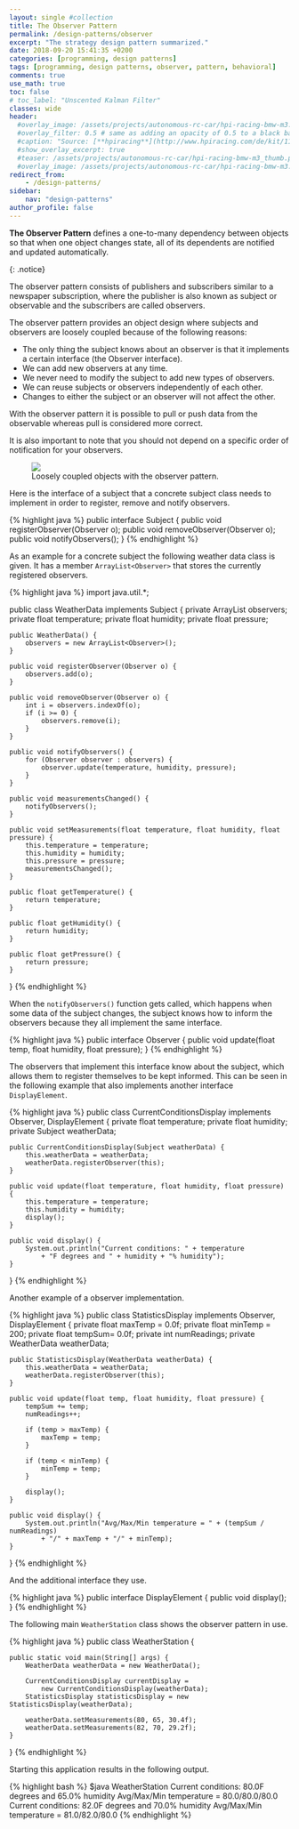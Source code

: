 ```yaml
---
layout: single #collection
title: The Observer Pattern
permalink: /design-patterns/observer
excerpt: "The strategy design pattern summarized."
date: 2018-09-20 15:41:35 +0200
categories: [programming, design patterns]
tags: [programming, design patterns, observer, pattern, behavioral]
comments: true
use_math: true
toc: false
# toc_label: "Unscented Kalman Filter"
classes: wide
header:
  #overlay_image: /assets/projects/autonomous-rc-car/hpi-racing-bmw-m3.png
  #overlay_filter: 0.5 # same as adding an opacity of 0.5 to a black background
  #caption: "Source: [**hpiracing**](http://www.hpiracing.com/de/kit/114343)"
  #show_overlay_excerpt: true
  #teaser: /assets/projects/autonomous-rc-car/hpi-racing-bmw-m3_thumb.png
  #overlay_image: /assets/projects/autonomous-rc-car/hpi-racing-bmw-m3.png
redirect_from:
    - /design-patterns/
sidebar:
    nav: "design-patterns"
author_profile: false
---
```


<p>
<b>The Observer Pattern</b> defines a one-to-many
dependency between objects so that when one
object changes state, all of its dependents are
notified and updated automatically.
</p>
{: .notice}

The observer pattern consists of publishers and subscribers similar to a newspaper subscription,
where the publisher is also known as subject or observable and the subscribers are called observers.

The observer pattern provides an object design where subjects and observers are
loosely coupled because of the following reasons:
- The only thing the subject knows about an observer is that it
implements a certain interface (the Observer interface).
- We can add new observers at any time.
- We never need to modify the subject to add new types of observers.
- We can reuse subjects or observers independently of each other.
- Changes to either the subject or an observer will not affect the other.

With the observer pattern it is possible to pull or push data from the
observable whereas pull is considered more correct.

It is also important to note that you should not depend on a specific order of
notification for your observers.

<figure>
    <a href="/assets/pages/design-patterns/observer-pattern.png"><img src="/assets/pages/design-patterns/observer-pattern.png"></a>
    <figcaption>Loosely coupled objects with the observer pattern.</figcaption>
</figure>

Here is the interface of a subject that a concrete subject class needs to implement in order to
register, remove and notify observers.

{% highlight java %}
public interface Subject {
	public void registerObserver(Observer o);
	public void removeObserver(Observer o);
	public void notifyObservers();
}
{% endhighlight %}

As an example for a concrete subject the following weather data class is given.
It has a member `ArrayList<Observer>` that stores the currently registered observers.

{% highlight java %}
import java.util.*;

public class WeatherData implements Subject {
	private ArrayList<Observer> observers;
	private float temperature;
	private float humidity;
	private float pressure;

	public WeatherData() {
		observers = new ArrayList<Observer>();
	}

	public void registerObserver(Observer o) {
		observers.add(o);
	}

	public void removeObserver(Observer o) {
		int i = observers.indexOf(o);
		if (i >= 0) {
			observers.remove(i);
		}
	}

	public void notifyObservers() {
		for (Observer observer : observers) {
			observer.update(temperature, humidity, pressure);
		}
	}

	public void measurementsChanged() {
		notifyObservers();
	}

	public void setMeasurements(float temperature, float humidity, float pressure) {
		this.temperature = temperature;
		this.humidity = humidity;
		this.pressure = pressure;
		measurementsChanged();
	}

	public float getTemperature() {
		return temperature;
	}

	public float getHumidity() {
		return humidity;
	}

	public float getPressure() {
		return pressure;
	}

}
{% endhighlight %}

When the `notifyObservers()` function gets called, which happens when some data of
the subject changes, the subject knows how to inform the observers because they all
implement the same interface.

{% highlight java %}
public interface Observer {
	public void update(float temp, float humidity, float pressure);
}
{% endhighlight %}


The observers that implement this interface know about the subject, which allows them
to register themselves to be kept informed. This can be seen in the following
example that also implements another interface `DisplayElement`.


{% highlight java %}
public class CurrentConditionsDisplay implements Observer, DisplayElement {
	private float temperature;
	private float humidity;
	private Subject weatherData;

	public CurrentConditionsDisplay(Subject weatherData) {
		this.weatherData = weatherData;
		weatherData.registerObserver(this);
	}

	public void update(float temperature, float humidity, float pressure) {
		this.temperature = temperature;
		this.humidity = humidity;
		display();
	}

	public void display() {
		System.out.println("Current conditions: " + temperature
			+ "F degrees and " + humidity + "% humidity");
	}
}
{% endhighlight %}

Another example of a observer implementation.

{% highlight java %}
public class StatisticsDisplay implements Observer, DisplayElement {
	private float maxTemp = 0.0f;
	private float minTemp = 200;
	private float tempSum= 0.0f;
	private int numReadings;
	private WeatherData weatherData;

	public StatisticsDisplay(WeatherData weatherData) {
		this.weatherData = weatherData;
		weatherData.registerObserver(this);
	}

	public void update(float temp, float humidity, float pressure) {
		tempSum += temp;
		numReadings++;

		if (temp > maxTemp) {
			maxTemp = temp;
		}

		if (temp < minTemp) {
			minTemp = temp;
		}

		display();
	}

	public void display() {
		System.out.println("Avg/Max/Min temperature = " + (tempSum / numReadings)
			+ "/" + maxTemp + "/" + minTemp);
	}
}
{% endhighlight %}

And the additional interface they use.

{% highlight java %}
public interface DisplayElement {
	public void display();
}
{% endhighlight %}

The following main `WeatherStation` class shows the observer pattern in use.

{% highlight java %}
public class WeatherStation {

	public static void main(String[] args) {
		WeatherData weatherData = new WeatherData();

		CurrentConditionsDisplay currentDisplay =
			new CurrentConditionsDisplay(weatherData);
		StatisticsDisplay statisticsDisplay = new StatisticsDisplay(weatherData);

		weatherData.setMeasurements(80, 65, 30.4f);
		weatherData.setMeasurements(82, 70, 29.2f);
	}
}
{% endhighlight %}

Starting this application results in the following output.

{% highlight bash %}
$java WeatherStation
Current conditions: 80.0F degrees and 65.0% humidity
Avg/Max/Min temperature = 80.0/80.0/80.0
Current conditions: 82.0F degrees and 70.0% humidity
Avg/Max/Min temperature = 81.0/82.0/80.0
{% endhighlight %}
